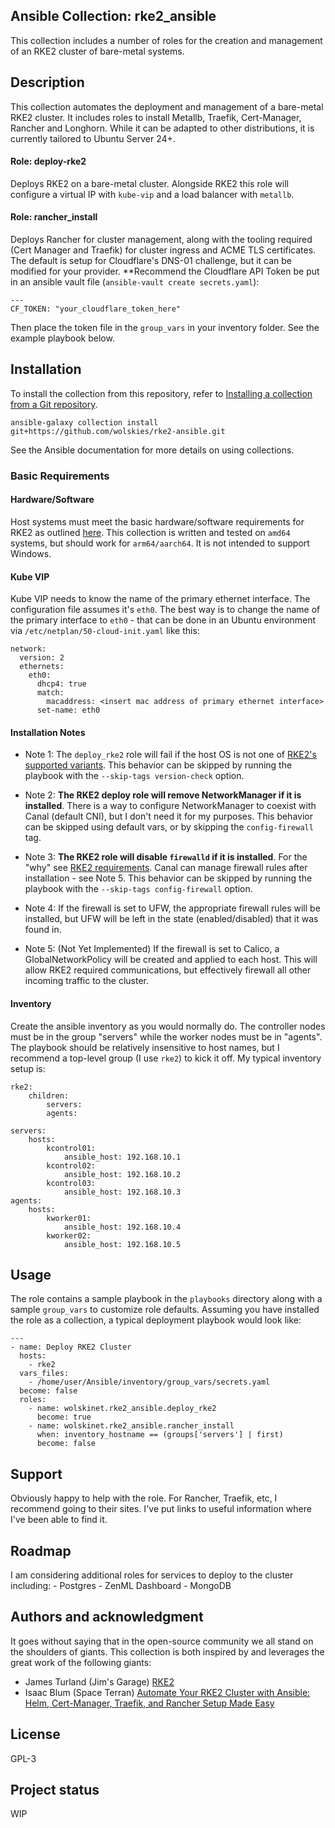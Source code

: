 ## Ansible Collection: rke2_ansible

This collection includes a number of roles for the creation and management of an RKE2 cluster of bare-metal systems.

## Description

This collection automates the deployment and management of a bare-metal RKE2 cluster.  It includes roles to install Metallb, Traefik, Cert-Manager, Rancher and Longhorn.  While it can be adapted to other distributions, it is currently tailored to Ubuntu Server 24+.

#### Role: deploy-rke2

Deploys RKE2 on a bare-metal cluster.  Alongside RKE2 this role will configure a virtual IP with `kube-vip` and a load balancer with `metallb`.

#### Role: rancher_install

Deploys Rancher for cluster management, along with the tooling required (Cert Manager and Traefik) for cluster ingress and ACME TLS certificates. The default is setup for Cloudflare's DNS-01 challenge, but it can be modified for your provider.  **Recommend the Cloudflare API Token be put in an ansible vault file (`ansible-vault create secrets.yaml`):
```
---
CF_TOKEN: "your_cloudflare_token_here"
```
Then place the token file in the `group_vars` in your inventory folder.  See the example playbook below.

## Installation

To install the collection from this repository, refer to [Installing a collection from a Git repository](https://docs.ansible.com/ansible/latest/collections_guide/collections_installing.html).

```
ansible-galaxy collection install git+https://github.com/wolskies/rke2-ansible.git
```

See the Ansible documentation for more details on using collections.

### Basic Requirements

#### Hardware/Software

Host systems must meet the basic hardware/software requirements for RKE2 as outlined [here](https://docs.rke2.io/install/requirements).  This collection is written and tested on `amd64` systems, but should work for `arm64/aarch64`.  It is not intended to support Windows.

#### Kube VIP

Kube VIP needs to know the name of the primary ethernet interface.  The configuration file assumes it's `eth0`.  The best way is to change the name of the primary interface to `eth0` - that can be done in an Ubuntu environment via `/etc/netplan/50-cloud-init.yaml` like this:
```
network:
  version: 2
  ethernets:
    eth0:
      dhcp4: true
      match:
        macaddress: <insert mac address of primary ethernet interface>
      set-name: eth0
```

#### Installation Notes
* Note 1:  The `deploy_rke2` role will fail if the host OS is not one of [RKE2's supported variants](https://www.suse.com/suse-rke2/support-matrix/all-supported-versions/rke2-v1-33/).  This behavior can be skipped by running the playbook with the `--skip-tags version-check` option.

* Note 2: **The RKE2 deploy role will remove NetworkManager if it is installed**.  There is a way to configure NetworkManager to coexist with Canal (default CNI), but I don't need it for my purposes. This behavior can be skipped using default vars, or by skipping the `config-firewall` tag.

* Note 3: **The RKE2 role will disable `firewalld` if it is installed**.  For the "why" see [RKE2 requirements](https://docs.rke2.io/install/requirements).  Canal can manage firewall rules after installation - see Note 5.  This behavior can be skipped by running the playbook with the `--skip-tags config-firewall` option.

* Note 4: If the firewall is set to UFW, the appropriate firewall rules will be installed, but UFW will be left in the state (enabled/disabled) that it was found in.

* Note 5: (Not Yet Implemented) If the firewall is set to Calico, a GlobalNetworkPolicy will be created and applied to each host.  This will allow RKE2 required communications, but effectively firewall all other incoming traffic to the cluster.

#### Inventory

Create the ansible inventory as you would normally do.  The controller nodes must be in the group "servers" while the worker nodes must be in "agents".  The playbook should be relatively insensitive to host names, but I recommend a top-level group (I use `rke2`) to kick it off.  My typical inventory setup is:
```
rke2:
    children:
        servers:
        agents:

servers:
    hosts:
        kcontrol01:
            ansible_host: 192.168.10.1
        kcontrol02:
            ansible_host: 192.168.10.2
        kcontrol03:
            ansible_host: 192.168.10.3
agents:
    hosts:
        kworker01:
            ansible_host: 192.168.10.4
        kworker02:
            ansible_host: 192.168.10.5
```

## Usage

The role contains a sample playbook in the `playbooks` directory along with a sample `group_vars` to customize role defaults.  Assuming you have installed the role as a collection, a typical deployment playbook would look like:
```
---
- name: Deploy RKE2 Cluster
  hosts:
    - rke2
  vars_files:
    - /home/user/Ansible/inventory/group_vars/secrets.yaml
  become: false
  roles:
    - name: wolskinet.rke2_ansible.deploy_rke2
      become: true
    - name: wolskinet.rke2_ansible.rancher_install
      when: inventory_hostname == (groups['servers'] | first)
      become: false
```

## Support

Obviously happy to help with the role.  For Rancher, Traefik, etc, I recommend going to their sites.  I've put links to useful information where I've been able to find it.

## Roadmap

I am considering additional roles for services to deploy to the cluster including:
    - Postgres
    - ZenML Dashboard
    - MongoDB

## Authors and acknowledgment

It goes without saying that in the open-source community we all stand on the shoulders of giants.  This collection is both inspired by and leverages the great work of the following giants:
- James Turland (Jim's Garage) [RKE2](https://github.com/JamesTurland/JimsGarage/tree/main/Ansible/Playbooks/RKE2)
- Isaac Blum (Space Terran) [Automate Your RKE2 Cluster with Ansible: Helm, Cert-Manager, Traefik, and Rancher Setup Made Easy](https://github.com/SpaceTerran/ansible-rancher-traefik-ssl)

## License
GPL-3

## Project status

WIP